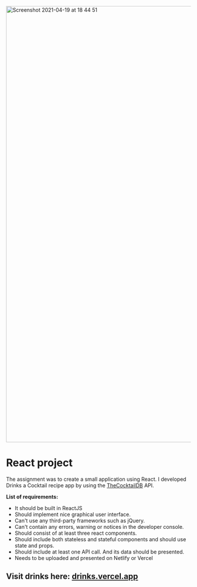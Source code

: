 <img width="1189" alt="Screenshot 2021-04-19 at 18 44 51" src="https://user-images.githubusercontent.com/70512941/115273346-b6fd5780-a13f-11eb-9c66-6e4c0db5e758.png">

# React project

The assignment was to create a small application using React. I developed Drinks a Cocktail recipe app by using the [TheCocktailDB](https://www.thecocktaildb.com/) API.

**List of requirements:**

- It should be built in ReactJS
- Should implement nice graphical user interface.
- Can't use any third-party frameworks such as jQuery.
- Can't contain any errors, warning or notices in the developer console.
- Should consist of at least three react components.
- Should include both stateless and stateful components and should use state and props.
- Should include at least one API call. And its data should be presented.
- Needs to be uploaded and presented on Netlify or Vercel

## Visit drinks here: [drinks.vercel.app](https://drinks.vercel.app/)

